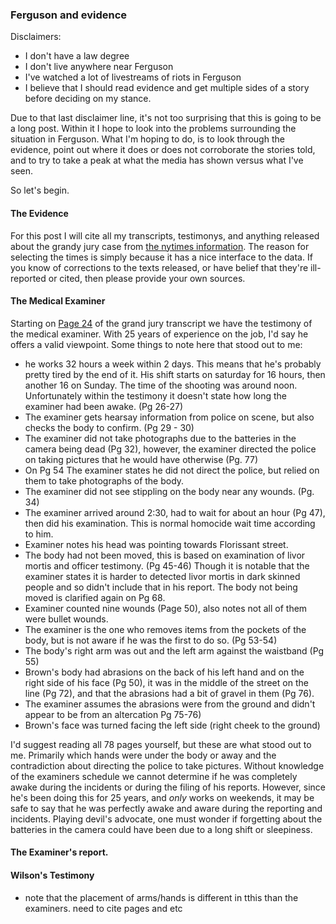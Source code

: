 ### Ferguson and evidence

Disclaimers:

- I don't have a law degree
- I don't live anywhere near Ferguson
- I've watched a lot of livestreams of riots in Ferguson
- I believe that I should read evidence and get multiple sides of a
  story before deciding on my stance. 

Due to that last disclaimer line, it's not too surprising that this is
going to be a long post. Within it I hope to look into the problems
surrounding the situation in Ferguson. What I'm hoping to do, is to look
through the evidence, point out where it does or does not corroborate
the stories told, and to try to take a peak at what the media has shown
versus what I've seen. 

So let's begin. 

#### The Evidence 

For this post I will cite all my transcripts, testimonys, and anything
released about the grandy jury case from [the nytimes information]. The
reason for selecting the times is simply because it has a nice interface
to the data. If you know of corrections to the texts released, or have
belief that they're ill-reported or cited, then please provide your own
sources. 

#### The Medical Examiner 

Starting on [Page 24] of the grand jury transcript we have the testimony
of the medical examiner. With 25 years of experience on the job, I'd say
he offers a valid viewpoint. Some things to note here that stood out to
me: 

- he works 32 hours a week within 2 days. This means that he's
  probably pretty tired by the end of it. His shift starts on saturday for
  16 hours, then another 16 on Sunday. The time of the shooting was around
  noon. Unfortunately within the testimony it doesn't state how long the
  examiner had been awake. (Pg 26-27)
- The examiner gets hearsay information from police on scene, but also
  checks the body to confirm. (Pg 29 - 30)
- The examiner did not take photographs due to the batteries in the
  camera being dead (Pg 32), however, the examiner directed the police
  on taking pictures that he would have otherwise (Pg. 77)
- On Pg 54 The examiner states he did not direct the police, but relied
  on them to take photographs of the body.
- The examiner did not see stippling on the body near any wounds. (Pg. 34) 
- The examiner arrived around 2:30, had to wait for about an hour (Pg
  47), then did his examination. This is normal homocide wait time
  according to him. 
- Examiner notes his head was pointing towards Florissant street. 
- The body had not been moved, this is based on examination of livor
  mortis and officer testimony. (Pg 45-46) Though it is notable that the
  examiner states it is harder to detected livor mortis in dark skinned
  people and so didn't include that in his report. The body not being
  moved is clarified again on Pg 68.
- Examiner counted nine wounds (Page 50), also notes not all of them
  were bullet wounds. 
- The examiner is the one who removes items from the pockets of the
  body, but is not aware if he was the first to do so. (Pg 53-54)
- The body's right arm was out and the left arm against the waistband
  (Pg 55)
- Brown's body had abrasions on the back of his left hand and on the
  right side of his face (Pg 50), it was in the middle of the street on
  the line (Pg 72), and that the abrasions had a bit of gravel in them (Pg
  76). 
- The examiner assumes the abrasions were from the ground and didn't
  appear to be from an altercation Pg 75-76)
- Brown's face was turned facing the left side (right cheek to the
  ground) 

I'd suggest reading all 78 pages yourself, but these are what stood out
to me. Primarily which hands were under the body or away and the
contradiction about directing the police to take pictures. Without
knowledge of the examiners schedule we cannot determine if he was
completely awake during the incidents or during the filing of his
reports. However, since he's been doing this for 25 years, and _only_
works on weekends, it may be safe to say that he was perfectly awake and
aware during the reporting and incidents. Playing devil's advocate, one
must wonder if forgetting about the batteries in the camera could have
been due to a long shift or sleepiness. 

#### The Examiner's report.



#### Wilson's Testimony

- note that the placement of arms/hands is different in tthis than the
  examiners. need to cite pages and etc








[Page 24]:http://graphics8.nytimes.com/newsgraphics/2014/11/24/ferguson-evidence/assets/gj-testimony/grand-jury-volume-01.pdf
[the nytimes information]:http://www.nytimes.com/interactive/2014/11/25/us/evidence-released-in-michael-brown-case.html?_r=0
